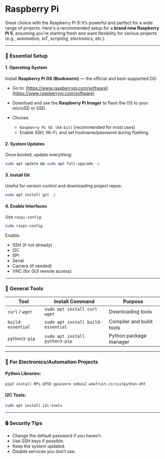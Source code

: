 # Raspberry Pi

Great choice with the Raspberry Pi 5! It’s powerful and perfect for a wide range of projects. Here's a recommended setup for a **brand new Raspberry Pi 5**, assuming you're starting fresh and want flexibility for various projects (e.g., automation, IoT, scripting, electronics, etc.).

---

### 🔧 **Essential Setup**

#### 1. **Operating System**

Install **Raspberry Pi OS (Bookworm)** — the official and best-supported OS:

* Go to: [https://www.raspberrypi.com/software](https://www.raspberrypi.com/software)
* Download and use the **Raspberry Pi Imager** to flash the OS to your microSD or SSD.
* Choose:

  * `Raspberry Pi OS (64-bit)` (recommended for most uses)
  * Enable SSH, Wi-Fi, and set hostname/password during flashing.

#### 2. **System Updates**

Once booted, update everything:

```bash
sudo apt update && sudo apt full-upgrade -y
```

#### 3. **Install Git**

Useful for version control and downloading project repos:

```bash
sudo apt install git -y
```

#### 4. **Enable Interfaces**

Use `raspi-config`:

```bash
sudo raspi-config
```

Enable:

* SSH (if not already)
* I2C
* SPI
* Serial
* Camera (if needed)
* VNC (for GUI remote access)

---

### 🧰 **General Tools**

| Tool              | Install Command                    | Purpose                  |
| ----------------- | ---------------------------------- | ------------------------ |
| `curl` / `wget`   | `sudo apt install curl wget`       | Downloading tools        |
| `build-essential` | `sudo apt install build-essential` | Compiler and build tools |
| `python3-pip`     | `sudo apt install python3-pip`     | Python package manager   |

---

### 🧪 **For Electronics/Automation Projects**

#### Python Libraries:

```bash
pip3 install RPi.GPIO gpiozero smbus2 adafruit-circuitpython-dht
```

#### I2C Tools:

```bash
sudo apt install i2c-tools
```

---

### 🔒 **Security Tips**

* Change the default password if you haven’t.
* Use SSH keys if possible.
* Keep the system updated.
* Disable services you don’t use.
